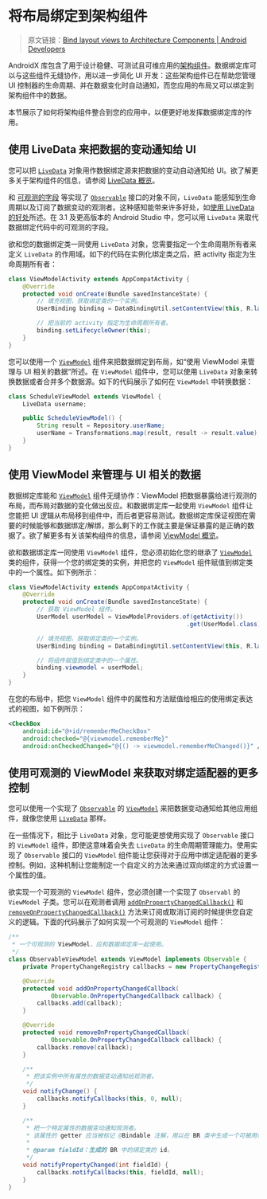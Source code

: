 # 将布局绑定到架构组件
> 原文链接：[Bind layout views to Architecture Components  |  Android Developers](https://developer.android.google.cn/topic/libraries/data-binding/architecture)

AndroidX 库包含了用于设计稳健、可测试且可维应用的[架构组件](https://github.com/Android-Jetpack-Chinese-Translation/android-jetpack-chinese-translation/blob/master/DOCS/B_Guides/3_Core_topics/3_2_Architecture_Components/3_2_1_Overview.md)。数据绑定库可以与这些组件无缝协作，用以进一步简化 UI 开发：这些架构组件已在帮助您管理 UI 控制器的生命周期、并在数据变化时自动通知，而您应用的布局又可以绑定到架构组件中的数据。

本节展示了如何将架构组件整合到您的应用中，以便更好地发挥数据绑定库的作用。

## 使用 LiveData 来把数据的变动通知给 UI

您可以把 [`LiveData`](https://developer.android.com/reference/android/arch/lifecycle/LiveData?hl=zh-cn) 对象用作数据绑定源来把数据的变动自动通知给 UI。欲了解更多关于架构组件的信息，请参阅 [LiveData 概览](https://github.com/Android-Jetpack-Chinese-Translation/android-jetpack-chinese-translation/blob/master/DOCS/B_Guides/3_Core_topics/3_2_Architecture_Components/3_2_5_LiveData.md)。

和 [可观测的字段](https://github.com/Android-Jetpack-Chinese-Translation/android-jetpack-chinese-translation/blob/master/DOCS/B_Guides/3_Core_topics/3_2_Architecture_Components/3_2_3_Data_Binding_Library/3_2_3_4_Work_with_observable_data_objects.md) 等实现了 [`Observable`](https://developer.android.com/reference/android/databinding/Observable.html?hl=zh-cn) 接口的对象不同，`LiveData` 能感知到生命周期以及订阅了数据变动的观测者。这种感知能带来许多好处，如[使用 LiveData 的好处](https://github.com/Android-Jetpack-Chinese-Translation/android-jetpack-chinese-translation/blob/master/DOCS/B_Guides/3_Core_topics/3_2_Architecture_Components/3_2_5_LiveData.md)所述。在 3.1 及更高版本的 Android Studio 中，您可以用 `LiveData` 来取代数据绑定代码中的可观测的字段。

欲和您的数据绑定类一同使用 `LiveData` 对象，您需要指定一个生命周期所有者来定义 `LiveData` 的作用域。如下的代码在实例化绑定类之后，把 activity 指定为生命周期所有者：

```java
class ViewModelActivity extends AppCompatActivity {
    @Override
    protected void onCreate(Bundle savedInstanceState) {
        // 填充视图，获取绑定类的一个实例。
        UserBinding binding = DataBindingUtil.setContentView(this, R.layout.user);

        // 把当前的 activity 指定为生命周期所有者。
        binding.setLifecycleOwner(this);
    }
}
```

您可以使用一个 [`ViewModel`](https://developer.android.com/reference/android/arch/lifecycle/ViewModel?hl=zh-cn) 组件来把数据绑定到布局，如“使用 ViewModel 来管理与 UI 相关的数据”所述。在 `ViewModel` 组件中，您可以使用 `LiveData` 对象来转换数据或者合并多个数据源。如下的代码展示了如何在 `ViewModel` 中转换数据：

```java
class ScheduleViewModel extends ViewModel {
    LiveData username;

    public ScheduleViewModel() {
        String result = Repository.userName;
        userName = Transformations.map(result, result -> result.value);
    }
}
```

## 使用 ViewModel 来管理与 UI 相关的数据

数据绑定库能和 [`ViewModel`](https://developer.android.com/reference/android/arch/lifecycle/ViewModel?hl=zh-cn) 组件无缝协作：ViewModel 把数据暴露给进行观测的布局，而布局对数据的变化做出反应。和数据绑定库一起使用 `ViewModel` 组件让您能把 UI 逻辑从布局移到组件中，而后者更容易测试。数据绑定库保证视图在需要的时候能够和数据绑定/解绑，那么剩下的工作就主要是保证暴露的是正确的数据了。欲了解更多有关该架构组件的信息，请参阅 [ViewModel 概览](https://developer.android.com/topic/libraries/architecture/viewmodel.html?hl=zh-cn)。

欲和数据绑定库一同使用 `ViewModel` 组件，您必须初始化您的继承了 [`ViewModel`](https://developer.android.com/reference/android/arch/lifecycle/ViewModel.html?hl=zh-cn) 类的组件，获得一个您的绑定类的实例，并把您的 `ViewModel` 组件赋值到绑定类中的一个属性。如下例所示：

```java
class ViewModelActivity extends AppCompatActivity {
    @Override
    protected void onCreate(Bundle savedInstanceState) {
        // 获取 ViewModel 组件。
        UserModel userModel = ViewModelProviders.of(getActivity())
                                                  .get(UserModel.class);

        // 填充视图，获取绑定类的一个实例。
        UserBinding binding = DataBindingUtil.setContentView(this, R.layout.user);

        // 将组件赋值到绑定类中的一个属性。
        binding.viewmodel = userModel;
    }
}
```

在您的布局中，把您 `ViewModel` 组件中的属性和方法赋值给相应的使用绑定表达式的视图，如下例所示：

```xml
<CheckBox
    android:id="@+id/rememberMeCheckBox"
    android:checked="@{viewmodel.rememberMe}"
    android:onCheckedChanged="@{() -> viewmodel.rememberMeChanged()}" />
```

## 使用可观测的 ViewModel 来获取对绑定适配器的更多控制

您可以使用一个实现了 [`Observable`](https://developer.android.com/reference/android/databinding/Observable.html?hl=zh-cn) 的 [`ViewModel`](https://developer.android.com/reference/android/arch/lifecycle/ViewModel?hl=zh-cn) 来把数据变动通知给其他应用组件，就像您使用 [`LiveData`](https://developer.android.com/reference/android/arch/lifecycle/LiveData?hl=zh-cn) 那样。

在一些情况下，相比于 `LiveData` 对象，您可能更想使用实现了 `Observable` 接口的 `ViewModel` 组件，即使这意味着会失去 `LiveData` 的生命周期管理能力。使用实现了 `Observable` 接口的 `ViewModel` 组件能让您获得对于应用中绑定适配器的更多控制。例如，这种机制让您能制定一个自定义的方法来通过双向绑定的方式设置一个属性的值。

欲实现一个可观测的 `ViewModel` 组件，您必须创建一个实现了 `Observabl` 的 `ViewModel` 子类。您可以在观测者调用  [`addOnPropertyChangedCallback()`](https://developer.android.com/reference/android/databinding/Observable.html?hl=zh-cn#addOnPropertyChangedCallback(android.databinding.Observable.OnPropertyChangedCallback)) 和 [`removeOnPropertyChangedCallback()`](https://developer.android.com/reference/android/databinding/Observable.html?hl=zh-cn#removeOnPropertyChangedCallback(android.databinding.Observable.OnPropertyChangedCallback)) 方法来订阅或取消订阅的时候提供您自定义的逻辑。下面的代码展示了如何实现一个可观测的 `ViewModel` 组件：

```java
/**
 * 一个可观测的 ViewModel，应和数据绑定库一起使用。
 */
class ObservableViewModel extends ViewModel implements Observable {
    private PropertyChangeRegistry callbacks = new PropertyChangeRegistry();

    @Override
    protected void addOnPropertyChangedCallback(
            Observable.OnPropertyChangedCallback callback) {
        callbacks.add(callback);
    }

    @Override
    protected void removeOnPropertyChangedCallback(
            Observable.OnPropertyChangedCallback callback) {
        callbacks.remove(callback);
    }

    /**
     * 把该实例中所有属性的数据变动通知给观测者。
     */
    void notifyChange() {
        callbacks.notifyCallbacks(this, 0, null);
    }

    /**
     * 把一个特定属性的数据变动通知观测者。
     * 该属性的 getter 应当被标记 @Bindable 注解，用以在 BR 类中生成一个可被用作 fieldID 参数的字段。
     *
     * @param fieldId：生成的 BR 中的绑定类的 id。
     */
    void notifyPropertyChanged(int fieldId) {
        callbacks.notifyCallbacks(this, fieldId, null);
    }
}
```

